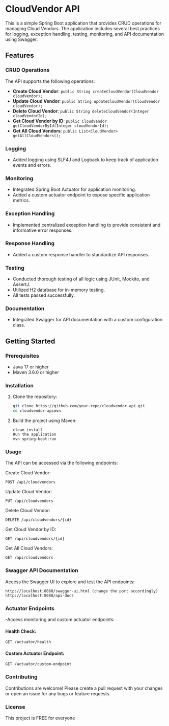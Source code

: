 # CloudVendor API

This is a simple Spring Boot application that provides CRUD operations for managing Cloud Vendors. The application includes several best practices for logging, exception handling, testing, monitoring, and API documentation using Swagger.

## Features

### CRUD Operations

The API supports the following operations:

- **Create Cloud Vendor**: `public String createCloudVendor(CloudVendor cloudVendor);`
- **Update Cloud Vendor**: `public String updateCloudVendor(CloudVendor cloudVendor);`
- **Delete Cloud Vendor**: `public String deleteCloudVendor(Integer cloudVendorId);`
- **Get Cloud Vendor by ID**: `public CloudVendor getCloudVendorById(Integer cloudVendorId);`
- **Get All Cloud Vendors**: `public List<CloudVendor> getAllCloudVendors();`

### Logging

- Added logging using SLF4J and Logback to keep track of application events and errors.

### Monitoring

- Integrated Spring Boot Actuator for application monitoring.
- Added a custom actuator endpoint to expose specific application metrics.

### Exception Handling

- Implemented centralized exception handling to provide consistent and informative error responses.

### Response Handling

- Added a custom response handler to standardize API responses.

### Testing

- Conducted thorough testing of all logic using JUnit, Mockito, and AssertJ.
- Utilized H2 database for in-memory testing.
- All tests passed successfully.

### Documentation

- Integrated Swagger for API documentation with a custom configuration class.

## Getting Started

### Prerequisites

- Java 17 or higher
- Maven 3.6.0 or higher

### Installation

1. Clone the repository:
   ```sh
   git clone https://github.com/your-repo/cloudvendor-api.git
   cd cloudvendor-apimvn

2. Build the project using Maven:
   ```
   clean install
   Run the application
   mvn spring-boot:run

### Usage
The API can be accessed via the following endpoints:

Create Cloud Vendor:
```
POST /api/cloudvendors
```

Update Cloud Vendor:
```
PUT /api/cloudvendors
```

Delete Cloud Vendor:
```
DELETE /api/cloudvendors/{id}
```

Get Cloud Vendor by ID:
```
GET /api/cloudvendors/{id}
````

Get All Cloud Vendors:
```
GET /api/cloudvendors
```

### Swagger API Documentation
Access the Swagger UI to explore and test the API endpoints:
```
http://localhost:8080/swagger-ui.html (change the port accordingly)
http://localhost:8080/api-docs
```

### Actuator Endpoints
-Access monitoring and custom actuator endpoints:

#### Health Check:
```
GET /actuator/health
```

#### Custom Actuator Endpoint:
```
GET /actuator/custom-endpoint
```

### Contributing
Contributions are welcome! Please create a pull request with your
changes or open an issue for any bugs or feature requests.


### License
This project is FREE for everyone
